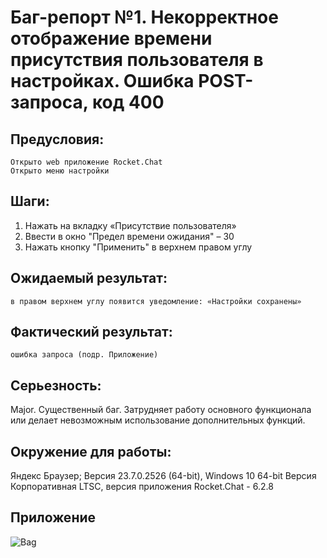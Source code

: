 # Баг-репорт №1. Некорректное отображение времени присутствия пользователя в настройках. Ошибка POST-запроса, код 400

## Предусловия: 
`Открыто web приложение Rocket.Chat`  
`Открыто меню настройки`
## Шаги:
1. Нажать на вкладку «Присутствие пользователя»
2. Ввести в окно "Предел времени ожидания" – 30
3. Нажать кнопку "Применить" в верхнем правом углу
## Ожидаемый результат: 
`в правом верхнем углу появится уведомление: «Настройки сохранены»`
## Фактический результат: 
`ошибка запроса (подр. Приложение)`
## Серьезность: 
Major. Существенный баг. Затрудняет работу основного функционала или делает невозможным использование дополнительных функций.
## Окружение для работы: 
Яндекс Браузер; Версия 23.7.0.2526 (64-bit), Windows 10 64-bit Версия Корпоративная LTSC, версия приложения Rocket.Chat - 6.2.8
## Приложение
![Bag](https://s1.hostingkartinok.com/uploads/images/2023/08/9b501c1341a1f226ffe041abc6ef1c87.jpg)